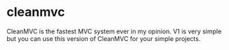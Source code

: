 cleanmvc
========

CleanMVC is the fastest MVC system ever in my opinion. V1 is very simple but you can use this version of CleanMVC for your simple projects.
